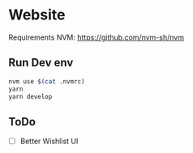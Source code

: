 # Website

Requirements
NVM: https://github.com/nvm-sh/nvm

## Run Dev env

```bash
nvm use $(cat .nvmrc)
yarn
yarn develop
```

## ToDo

- [ ] Better Wishlist UI
